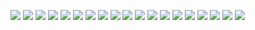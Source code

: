 ![](http://ohheuggcj.bkt.clouddn.com/04180132108%E4%B8%AD%E5%9B%BD%E7%A7%81%E6%9C%89%E4%BA%91%E5%8F%91%E5%B1%95%E8%B0%83%E6%9F%A5%E6%8A%A5%E5%91%8A2017%E5%B9%B4%28%E9%80%9A%E7%94%A8%E7%89%88%29_1.png)
![](http://ohheuggcj.bkt.clouddn.com/04180132108%E4%B8%AD%E5%9B%BD%E7%A7%81%E6%9C%89%E4%BA%91%E5%8F%91%E5%B1%95%E8%B0%83%E6%9F%A5%E6%8A%A5%E5%91%8A2017%E5%B9%B4%28%E9%80%9A%E7%94%A8%E7%89%88%29_2.png)
![](http://ohheuggcj.bkt.clouddn.com/04180132108%E4%B8%AD%E5%9B%BD%E7%A7%81%E6%9C%89%E4%BA%91%E5%8F%91%E5%B1%95%E8%B0%83%E6%9F%A5%E6%8A%A5%E5%91%8A2017%E5%B9%B4%28%E9%80%9A%E7%94%A8%E7%89%88%29_3.png)
![](http://ohheuggcj.bkt.clouddn.com/04180132108%E4%B8%AD%E5%9B%BD%E7%A7%81%E6%9C%89%E4%BA%91%E5%8F%91%E5%B1%95%E8%B0%83%E6%9F%A5%E6%8A%A5%E5%91%8A2017%E5%B9%B4%28%E9%80%9A%E7%94%A8%E7%89%88%29_4.png)
![](http://ohheuggcj.bkt.clouddn.com/04180132108%E4%B8%AD%E5%9B%BD%E7%A7%81%E6%9C%89%E4%BA%91%E5%8F%91%E5%B1%95%E8%B0%83%E6%9F%A5%E6%8A%A5%E5%91%8A2017%E5%B9%B4%28%E9%80%9A%E7%94%A8%E7%89%88%29_5.png)
![](http://ohheuggcj.bkt.clouddn.com/04180132108%E4%B8%AD%E5%9B%BD%E7%A7%81%E6%9C%89%E4%BA%91%E5%8F%91%E5%B1%95%E8%B0%83%E6%9F%A5%E6%8A%A5%E5%91%8A2017%E5%B9%B4%28%E9%80%9A%E7%94%A8%E7%89%88%29_6.png)
![](http://ohheuggcj.bkt.clouddn.com/04180132108%E4%B8%AD%E5%9B%BD%E7%A7%81%E6%9C%89%E4%BA%91%E5%8F%91%E5%B1%95%E8%B0%83%E6%9F%A5%E6%8A%A5%E5%91%8A2017%E5%B9%B4%28%E9%80%9A%E7%94%A8%E7%89%88%29_7.png)
![](http://ohheuggcj.bkt.clouddn.com/04180132108%E4%B8%AD%E5%9B%BD%E7%A7%81%E6%9C%89%E4%BA%91%E5%8F%91%E5%B1%95%E8%B0%83%E6%9F%A5%E6%8A%A5%E5%91%8A2017%E5%B9%B4%28%E9%80%9A%E7%94%A8%E7%89%88%29_8.png)
![](http://ohheuggcj.bkt.clouddn.com/04180132108%E4%B8%AD%E5%9B%BD%E7%A7%81%E6%9C%89%E4%BA%91%E5%8F%91%E5%B1%95%E8%B0%83%E6%9F%A5%E6%8A%A5%E5%91%8A2017%E5%B9%B4%28%E9%80%9A%E7%94%A8%E7%89%88%29_9.png)
![](http://ohheuggcj.bkt.clouddn.com/04180132108%E4%B8%AD%E5%9B%BD%E7%A7%81%E6%9C%89%E4%BA%91%E5%8F%91%E5%B1%95%E8%B0%83%E6%9F%A5%E6%8A%A5%E5%91%8A2017%E5%B9%B4%28%E9%80%9A%E7%94%A8%E7%89%88%29_10.png)
![](http://ohheuggcj.bkt.clouddn.com/04180132108%E4%B8%AD%E5%9B%BD%E7%A7%81%E6%9C%89%E4%BA%91%E5%8F%91%E5%B1%95%E8%B0%83%E6%9F%A5%E6%8A%A5%E5%91%8A2017%E5%B9%B4%28%E9%80%9A%E7%94%A8%E7%89%88%29_11.png)
![](http://ohheuggcj.bkt.clouddn.com/04180132108%E4%B8%AD%E5%9B%BD%E7%A7%81%E6%9C%89%E4%BA%91%E5%8F%91%E5%B1%95%E8%B0%83%E6%9F%A5%E6%8A%A5%E5%91%8A2017%E5%B9%B4%28%E9%80%9A%E7%94%A8%E7%89%88%29_12.png)
![](http://ohheuggcj.bkt.clouddn.com/04180132108%E4%B8%AD%E5%9B%BD%E7%A7%81%E6%9C%89%E4%BA%91%E5%8F%91%E5%B1%95%E8%B0%83%E6%9F%A5%E6%8A%A5%E5%91%8A2017%E5%B9%B4%28%E9%80%9A%E7%94%A8%E7%89%88%29_13.png)
![](http://ohheuggcj.bkt.clouddn.com/04180132108%E4%B8%AD%E5%9B%BD%E7%A7%81%E6%9C%89%E4%BA%91%E5%8F%91%E5%B1%95%E8%B0%83%E6%9F%A5%E6%8A%A5%E5%91%8A2017%E5%B9%B4%28%E9%80%9A%E7%94%A8%E7%89%88%29_14.png)
![](http://ohheuggcj.bkt.clouddn.com/04180132108%E4%B8%AD%E5%9B%BD%E7%A7%81%E6%9C%89%E4%BA%91%E5%8F%91%E5%B1%95%E8%B0%83%E6%9F%A5%E6%8A%A5%E5%91%8A2017%E5%B9%B4%28%E9%80%9A%E7%94%A8%E7%89%88%29_15.png)
![](http://ohheuggcj.bkt.clouddn.com/04180132108%E4%B8%AD%E5%9B%BD%E7%A7%81%E6%9C%89%E4%BA%91%E5%8F%91%E5%B1%95%E8%B0%83%E6%9F%A5%E6%8A%A5%E5%91%8A2017%E5%B9%B4%28%E9%80%9A%E7%94%A8%E7%89%88%29_16.png)
![](http://ohheuggcj.bkt.clouddn.com/04180132108%E4%B8%AD%E5%9B%BD%E7%A7%81%E6%9C%89%E4%BA%91%E5%8F%91%E5%B1%95%E8%B0%83%E6%9F%A5%E6%8A%A5%E5%91%8A2017%E5%B9%B4%28%E9%80%9A%E7%94%A8%E7%89%88%29_17.png)
![](http://ohheuggcj.bkt.clouddn.com/04180132108%E4%B8%AD%E5%9B%BD%E7%A7%81%E6%9C%89%E4%BA%91%E5%8F%91%E5%B1%95%E8%B0%83%E6%9F%A5%E6%8A%A5%E5%91%8A2017%E5%B9%B4%28%E9%80%9A%E7%94%A8%E7%89%88%29_18.png)
![](http://ohheuggcj.bkt.clouddn.com/04180132108%E4%B8%AD%E5%9B%BD%E7%A7%81%E6%9C%89%E4%BA%91%E5%8F%91%E5%B1%95%E8%B0%83%E6%9F%A5%E6%8A%A5%E5%91%8A2017%E5%B9%B4%28%E9%80%9A%E7%94%A8%E7%89%88%29_19.png)
